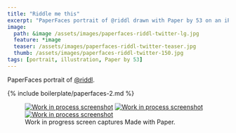 ```yaml
---
title: "Riddle me this"
excerpt: "PaperFaces portrait of @riddl drawn with Paper by 53 on an iPad."
image: 
  path: &image /assets/images/paperfaces-riddl-twitter-lg.jpg 
  feature: *image
  teaser: /assets/images/paperfaces-riddl-twitter-teaser.jpg
  thumb: /assets/images/paperfaces-riddl-twitter-150.jpg
tags: [portrait, illustration, Paper by 53]
---
```


PaperFaces portrait of [@riddl](http://twitter.com/riddl).

{% include boilerplate/paperfaces-2.md %}

<figure class="third">
  <a href="{{ site.url }}/assets/images/paperfaces-riddl-process-1-lg.jpg"><img src="{{ site.url }}/assets/images/paperfaces-riddl-process-1-600.jpg" alt="Work in process screenshot"></a>
  <a href="{{ site.url }}/assets/images/paperfaces-riddl-process-2-lg.jpg"><img src="{{ site.url }}/assets/images/paperfaces-riddl-process-2-600.jpg" alt="Work in process screenshot"></a>
  <a href="{{ site.url }}/assets/images/paperfaces-riddl-process-3-lg.jpg"><img src="{{ site.url }}/assets/images/paperfaces-riddl-process-3-600.jpg" alt="Work in process screenshot"></a>
  <figcaption>Work in progress screen captures Made with Paper.</figcaption>
</figure>